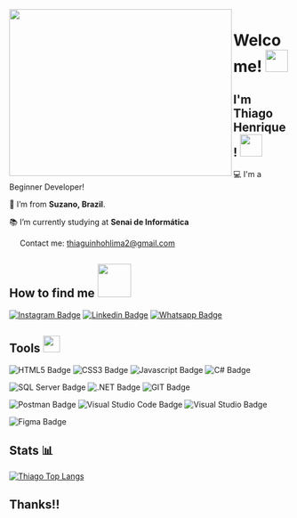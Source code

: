 <img align="left" width="400" height="300" src="https://media.giphy.com/media/ASd0Ukj0y3qMM/giphy.gif?cid=ecf05e47aiyyya1wi9jxyek90de7w7iox2v4gp2ol2gxmqee&rid=giphy.gif&ct=g">

# Welcome! <img src=https://github.com/TheDudeThatCode/TheDudeThatCode/blob/master/Assets/Hi.gif width="40">

 
## I'm Thiago Henrique! <img src=https://github.com/TheDudeThatCode/TheDudeThatCode/blob/master/Assets/Developer.gif width="40">

 :computer: I'm a Beginner Developer!

:house_with_garden: I’m from **Suzano, Brazil**.

:books: I’m currently studying at **Senai de Informática**

<img src=https://github.com/TheDudeThatCode/TheDudeThatCode/blob/master/Assets/Gmail.svg width="15"> Contact me: thiaguinhohlima2@gmail.com

 
## How to find me <img src=https://github.com/TheDudeThatCode/TheDudeThatCode/blob/master/Assets/Handshake.gif width="60">

[![Instagram Badge](https://img.shields.io/badge/Instagram-E4405F?style=for-the-badge&logo=instagram&logoColor=white&target=_blank)](https://www.instagram.com/rike_thiago/) [![Linkedin Badge](https://img.shields.io/badge/LinkedIn-0077B5?style=for-the-badge&logo=linkedin&logoColor=white&target=_blank)](https://www.linkedin.com/in/thiago-henrique-855616213/) [![Whatsapp Badge](	https://img.shields.io/badge/WhatsApp-25D366?style=for-the-badge&logo=whatsapp&logoColor=white&target=_blank)](wa.me/5511969801353) 


## Tools <img src=https://github.com/TheDudeThatCode/TheDudeThatCode/blob/master/Assets/Medal.gif width="30">
![HTML5 Badge](https://img.shields.io/badge/HTML5-E34F26?style=for-the-badge&logo=html5&logoColor=white) ![CSS3 Badge](https://img.shields.io/badge/CSS3-1572B6?style=for-the-badge&logo=css3&logoColor=white) ![Javascript Badge](https://img.shields.io/badge/JavaScript-F7DF1E?style=for-the-badge&logo=javascript&logoColor=black) ![C# Badge](https://img.shields.io/badge/C%23-239120?style=for-the-badge&logo=c-sharp&logoColor=white)

![SQL Server Badge](https://img.shields.io/badge/Microsoft%20SQL%20Sever-CC2927?style=for-the-badge&logo=microsoft%20sql%20server&logoColor=white) ![.NET Badge](https://img.shields.io/badge/.NET-512BD4?style=for-the-badge&logo=dotnet&logoColor=white) ![GIT Badge](https://img.shields.io/badge/Git-F05032?style=for-the-badge&logo=git&logoColor=white) 

![Postman Badge](https://img.shields.io/badge/Postman-FF6C37?style=for-the-badge&logo=Postman&logoColor=white) ![Visual Studio Code Badge](https://img.shields.io/badge/Visual_Studio_Code-0078D4?style=for-the-badge&logo=visual%20studio%20code&logoColor=white) ![Visual Studio Badge](https://img.shields.io/badge/Visual_Studio-5C2D91?style=for-the-badge&logo=visual%20studio&logoColor=white)

![Figma Badge](https://img.shields.io/badge/Figma-F24E1E?style=for-the-badge&logo=figma&logoColor=white)


## Stats :bar_chart:
[![Thiago Top Langs](https://github-readme-stats.vercel.app/api/top-langs/?username=rike-thiago&theme=chartreuse-dark)](https://github.com/rike-thiago/github-readme-stats) 


## Thanks!!
